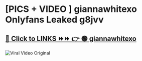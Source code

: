 
 # [PICS + VIDEO ] giannawhitexo Onlyfans Leaked g8jvv

## <h2><a href="https://clipsfans.com/giannawhitexo&ref=git">🔗 Click to LINKS ⏩⏩ 👉 🟢 giannawhitexo </a></h2>

<a href="https://clipsfans.com/giannawhitexo&ref=git" rel="nofollow" data-target="animated-image.originalLink"><img src="https://i.ibb.co.com/xMMVF88/686577567.gif" alt="Viral Video Original" style="max-width: 100%; display: inline-block;" data-target="animated-image.originalImage"></a>

